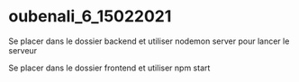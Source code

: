 # oubenali_6_15022021

Se placer dans le dossier backend et utiliser nodemon server pour lancer le serveur

Se placer dans le dossier frontend et utiliser npm start